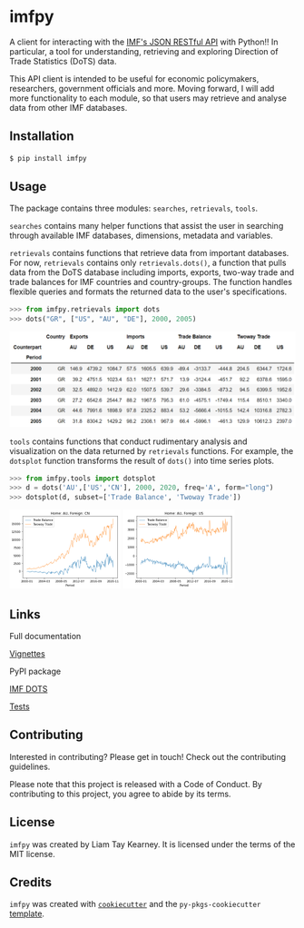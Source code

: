 # imfpy

A client for interacting with the [IMF's JSON RESTful API](https://datahelp.imf.org/knowledgebase/articles/667681-using-json-restful-web-service) with Python!! In particular, a tool for understanding, retrieving and exploring Direction of Trade Statistics (DoTS) data. 

This API client is intended to be useful for economic policymakers, researchers, government officials and more. Moving forward, I will add more functionality to each module, so that users may retrieve and analyse data from other IMF databases.

## Installation

```bash
$ pip install imfpy
```

## Usage

The package contains three modules:  `searches`, `retrievals`, `tools`.

`searches` contains many helper functions that assist the user in searching through available IMF databases, dimensions, metadata and variables. 

`retrievals` contains functions that retrieve data from important databases. For now, `retrievals` contains only `retrievals.dots()`, a function that pulls data from the DoTS database including imports, exports, two-way trade and trade balances for IMF countries and country-groups. The function handles flexible queries and formats the returned data to the user's specifications. 

```python
>>> from imfpy.retrievals import dots
>>> dots("GR", ["US", "AU", "DE"], 2000, 2005)
```

![usage3](https://github.com/ltk2118/imfpy/blob/main/img/usage4.png)

`tools` contains functions that conduct rudimentary analysis and visualization on the data returned by `retrievals` functions. For example, the `dotsplot` function transforms the result of `dots()` into time series plots.

```python
>>> from imfpy.tools import dotsplot
>>> d = dots('AU',['US','CN'], 2000, 2020, freq='A', form="long")
>>> dotsplot(d, subset=['Trade Balance', 'Twoway Trade'])
```

<img src="https://github.com/ltk2118/imfpy/blob/main/img/usage.png" alt="usage" style="zoom:50%;" />

<img src="https://github.com/ltk2118/imfpy/blob/main/img/usage2.png" alt="usage2" style="zoom:50%;" />

## Links

Full documentation

[Vignettes](https://github.com/ltk2118/imfpy/blob/main/vignettes/imfpy_vignette.ipynb)

PyPI package

[IMF DOTS](https://data.imf.org/?sk=9D6028D4-F14A-464C-A2F2-59B2CD424B85)

[Tests](https://github.com/ltk2118/imfpy/blob/main/tests/test_imfpy.py)

## Contributing

Interested in contributing?  Please get in touch! Check out the contributing guidelines. 

Please note that this project is released with a Code of Conduct. By contributing to this project, you agree to abide by its terms.

## License

`imfpy` was created by Liam Tay Kearney. It is licensed under the terms of the MIT license.

## Credits

`imfpy` was created with [`cookiecutter`](https://cookiecutter.readthedocs.io/en/latest/) and the `py-pkgs-cookiecutter` [template](https://github.com/py-pkgs/py-pkgs-cookiecutter).
